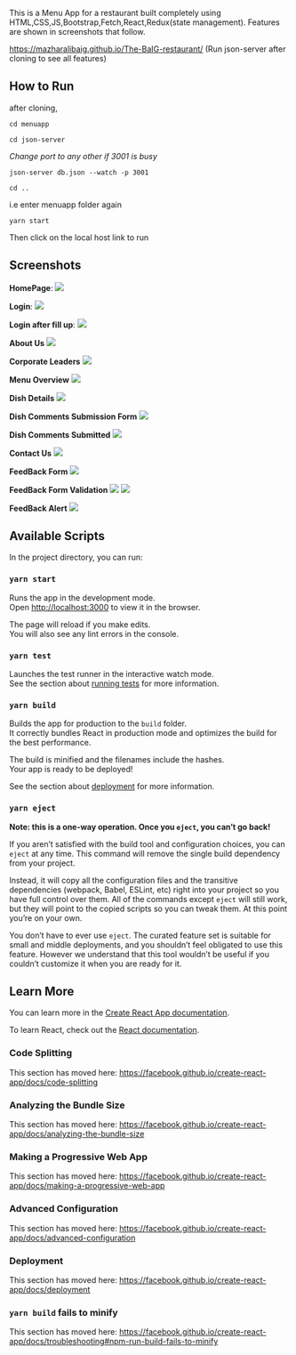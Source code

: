 This is a Menu App for a restaurant built completely using HTML,CSS,JS,Bootstrap,Fetch,React,Redux(state management). 
Features are shown in screenshots that follow.

https://mazharalibaig.github.io/The-BaIG-restaurant/ (Run json-server after cloning to see all features)

## How to Run

after cloning,

`cd menuapp`

`cd json-server`

*Change port to any other if 3001 is busy*

`json-server db.json --watch -p 3001`

`cd ..`

i.e enter menuapp folder again

`yarn start`

Then click on the local host link to run

## Screenshots

**HomePage**: ![](React%20menu%20app%20images/Screenshot%20from%202020-05-28%2017-13-56.png)

**Login**: ![](React%20menu%20app%20images/Screenshot%20from%202020-05-28%2017-19-13.png)

**Login after fill up**: ![](React%20menu%20app%20images/Screenshot%20from%202020-05-28%2017-19-33.png)

**About Us** ![](React%20menu%20app%20images/Screenshot%20from%202020-05-28%2017-14-14.png)

**Corporate Leaders** ![](React%20menu%20app%20images/Screenshot%20from%202020-05-28%2017-14-20.png)

**Menu Overview** ![](React%20menu%20app%20images/Screenshot%20from%202020-05-28%2018-07-14.png)

**Dish Details** ![](React%20menu%20app%20images/Screenshot%20from%202020-05-28%2017-14-37.png)

**Dish Comments Submission Form** ![](React%20menu%20app%20images/Screenshot%20from%202020-05-28%2017-15-22.png)

**Dish Comments Submitted** ![](React%20menu%20app%20images/Screenshot%20from%202020-05-28%2017-15-35.png)

**Contact Us** ![](React%20menu%20app%20images/Screenshot%20from%202020-05-28%2017-15-46.png)

**FeedBack Form** ![](React%20menu%20app%20images/Screenshot%20from%202020-05-28%2017-15-48.png)

**FeedBack Form Validation** ![](React%20menu%20app%20images/Screenshot%20from%202020-05-28%2017-16-58.png) ![](React%20menu%20app%20images/Screenshot%20from%202020-05-28%2017-18-05.png)

**FeedBack Alert** ![](React%20menu%20app%20images/Screenshot%20from%202020-05-28%2017-15-48.png)











## Available Scripts

In the project directory, you can run:

### `yarn start`

Runs the app in the development mode.<br />
Open [http://localhost:3000](http://localhost:3000) to view it in the browser.

The page will reload if you make edits.<br />
You will also see any lint errors in the console.

### `yarn test`

Launches the test runner in the interactive watch mode.<br />
See the section about [running tests](https://facebook.github.io/create-react-app/docs/running-tests) for more information.

### `yarn build`

Builds the app for production to the `build` folder.<br />
It correctly bundles React in production mode and optimizes the build for the best performance.

The build is minified and the filenames include the hashes.<br />
Your app is ready to be deployed!

See the section about [deployment](https://facebook.github.io/create-react-app/docs/deployment) for more information.

### `yarn eject`

**Note: this is a one-way operation. Once you `eject`, you can’t go back!**

If you aren’t satisfied with the build tool and configuration choices, you can `eject` at any time. This command will remove the single build dependency from your project.

Instead, it will copy all the configuration files and the transitive dependencies (webpack, Babel, ESLint, etc) right into your project so you have full control over them. All of the commands except `eject` will still work, but they will point to the copied scripts so you can tweak them. At this point you’re on your own.

You don’t have to ever use `eject`. The curated feature set is suitable for small and middle deployments, and you shouldn’t feel obligated to use this feature. However we understand that this tool wouldn’t be useful if you couldn’t customize it when you are ready for it.

## Learn More

You can learn more in the [Create React App documentation](https://facebook.github.io/create-react-app/docs/getting-started).

To learn React, check out the [React documentation](https://reactjs.org/).

### Code Splitting

This section has moved here: https://facebook.github.io/create-react-app/docs/code-splitting

### Analyzing the Bundle Size

This section has moved here: https://facebook.github.io/create-react-app/docs/analyzing-the-bundle-size

### Making a Progressive Web App

This section has moved here: https://facebook.github.io/create-react-app/docs/making-a-progressive-web-app

### Advanced Configuration

This section has moved here: https://facebook.github.io/create-react-app/docs/advanced-configuration

### Deployment

This section has moved here: https://facebook.github.io/create-react-app/docs/deployment

### `yarn build` fails to minify

This section has moved here: https://facebook.github.io/create-react-app/docs/troubleshooting#npm-run-build-fails-to-minify

